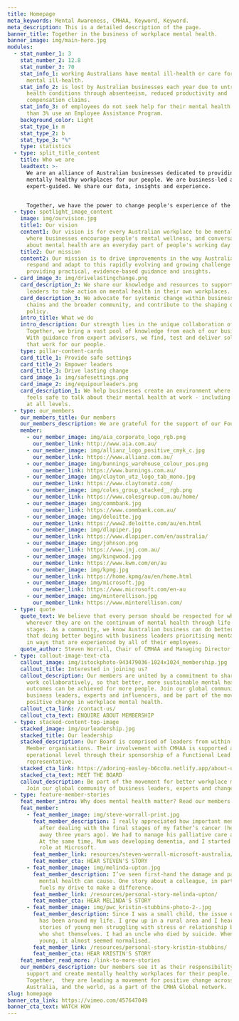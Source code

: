 ```yaml
---
title: Homepage
meta_keywords: Mental Awareness, CMHAA, Keyword, Keyword.
meta_description: This is a detailed description of the page.
banner_title: Together in the business of workplace mental health.
banner_image: img/main-hero.jpg
modules:
  - stat_number_1: 3
    stat_number_2: 12.8
    stat_number_3: 70
    stat_info_1: working Australians have mental ill-health or care for someone with
      mental ill-health.
    stat_info_2: is lost by Australian businesses each year due to untreated mental
      health conditions through absenteeism, reduced productivity and
      compensation claims.
    stat_info_3: of employees do not seek help for their mental health, and less
      than 3% use an Employee Assistance Program.
    background_color: Light
    stat_type_1: m
    stat_type_2: b
    stat_type_3: "%"
    type: statistics
  - type: split_title_content
    title: Who we are
    leadtext: >-
      We are an alliance of Australian businesses dedicated to providing
      mentally healthy workplaces for our people. We are business-led and
      expert-guided. We share our data, insights and experience. 


      Together, we have the power to change people's experience of the workplace for the better.
  - type: spotlight_image_content
    image: img/ourvision.jpg
    title1: Our vision
    content1: Our vision is for every Australian workplace to be mentally healthy,
      where businesses encourage people's mental wellness, and conversations
      about mental health are an everyday part of people's working day.
    title2: Our mission
    content2: Our mission is to drive improvements in the way Australian businesses
      respond and adapt to this rapidly evolving and growing challenge by
      providing practical, evidence-based guidance and insights.
  - card_image_3: img/drivelastingchange.png
    card_description_2: We share our knowledge and resources to support business
      leaders to take action on mental health in their own workplaces.
    card_description_3: We advocate for systemic change within business, supply
      chains and the broader community, and contribute to the shaping of public
      policy.
    intro_title: What we do
    intro_description: Our strength lies in the unique collaboration of our members.
      Together, we bring a vast pool of knowledge from each of our businesses.
      With guidance from expert advisors, we find, test and deliver solutions
      that work for our people.
    type: pillar-content-cards
    card_title_1: Provide safe settings
    card_title_2: Empower leaders
    card_title_3: Drive lasting change
    card_image_1: img/safesettings.png
    card_image_2: img/equipourleaders.png
    card_description_1: We help businesses create an environment where everyone
      feels safe to talk about their mental health at work - including leaders
      at all levels.
  - type: our_members
    our_members_title: Our members
    our_members_description: We are grateful for the support of our Founding Members.
    member:
      - our_member_image: img/aia_corporate_logo_rgb.png
        our_member_link: http://www.aia.com.au/
      - our_member_image: img/allianz_logo_positive_cmyk_c.jpg
        our_member_link: https://www.allianz.com.au/
      - our_member_image: img/bunnings_warehouse_colour_pos.png
        our_member_link: https://www.bunnings.com.au/
      - our_member_image: img/clayton_utz_logo_tab_mono.jpg
        our_member_link: https://www.claytonutz.com/
      - our_member_image: img/coles_group_stacked__rgb.png
        our_member_link: https://www.colesgroup.com.au/home/
      - our_member_image: img/commbank.jpg
        our_member_link: https://www.commbank.com.au/
      - our_member_image: img/deloitte.jpg
        our_member_link: https://www2.deloitte.com/au/en.html
      - our_member_image: img/dlapiper.jpg
        our_member_link: https://www.dlapiper.com/en/australia/
      - our_member_image: img/johnson.png
        our_member_link: https://www.jnj.com.au/
      - our_member_image: img/kingwood.jpg
        our_member_link: https://www.kwm.com/en/au
      - our_member_image: img/kpmg.jpg
        our_member_link: https://home.kpmg/au/en/home.html
      - our_member_image: img/microsoft.jpg
        our_member_link: https://www.microsoft.com/en-au
      - our_member_image: img/minterellison.jpg
        our_member_link: https://www.minterellison.com/
  - type: quote
    quote_text: We believe that every person should be respected for who they are,
      wherever they are on the continuum of mental health through life's many
      stages. As a community, we know Australian business can do better, and
      that doing better begins with business leaders prioritising mental health
      in ways that are experienced by all of their employees.
    quote_author: Steven Worrall, Chair of CMHAA and Managing Director of Microsoft Australia
  - type: callout-image-text-cta
    callout_image: img/istockphoto-943479036-1024x1024_membership.jpg
    callout_title: Interested in joining us?
    callout_description: Our members are united by a commitment to share openly and
      work collaboratively, so that better, more sustainable mental health
      outcomes can be achieved for more people. Join our global community of
      business leaders, experts and influencers, and be part of the movement for
      positive change in workplace mental health.
    callout_cta_link: /contact-us/
    callout_cta_text: ENQUIRE ABOUT MEMBERSHIP
  - type: stacked-content-top-image
    stacked_image: img/ourleadership.jpg
    stacked_title: Our leadership
    stacked_description: Our Board is comprised of leaders from within our Founding
      Member organisations. Their involvement with CMHAA is supported at an
      operational level through their sponsorship of a Functional Lead
      representative.
    stacked_cta_link: https://adoring-easley-b6cc0a.netlify.app/about-us/
    stacked_cta_text: MEET THE BOARD
    callout_description: Be part of the movement for better workplace mental health.
      Join our global community of business leaders, experts and change-makers.
  - type: feature-member-stories
    feat_member_intro: Why does mental health matter? Read our members' stories and find out.
    feat_member:
      - feat_member_image: img/steve-worrall-print.jpg
        feat_member_description: I really appreciated how important mental health was
          after dealing with the final stages of my father’s cancer (he passed
          away three years ago). We had to manage his palliative care at home.
          At the same time, Mum was developing dementia, and I started a new
          role at Microsoft.
        feat_member_link: resources/steven-worrall-microsoft-australia/
        feat_member_cta: HEAR STEVEN'S STORY
      - feat_member_image: img/melinda-upton.jpg
        feat_member_description: I’ve seen first-hand the damage and pain that poor
          mental health can cause. One story about a colleague, in particular,
          fuels my drive to make a difference.
        feat_member_link: /resources/personal-story-melinda-upton/
        feat_member_cta: HEAR MELINDA'S STORY
      - feat_member_image: img/pwc_kristin-stubbins-photo-2-.jpg
        feat_member_description: Since I was a small child, the issue of mental health
          has been around my life. I grew up in a rural area and I heard many
          stories of young men struggling with stress or relationship breakups
          who shot themselves. I had an uncle who died by suicide. When I was
          young, it almost seemed normalised.
        feat_member_link: /resources/personal-story-kristin-stubbins/
        feat_member_cta: HEAR KRISTIN'S STORY
    feat_member_read_more: /link-to-more-stories
    our_members_description: Our members see it as their responsibility to protect,
      support and create mentally healthy workplaces for their people.
      Together,  they are leading a movement for positive change across
      Australia, and the world, as a part of the CMHA Global network.
slug: homepage
banner_cta_link: https://vimeo.com/457647049
banner_cta_text: WATCH HOW
---
```

